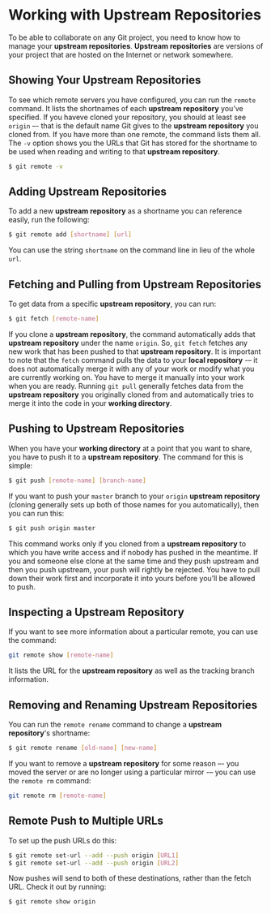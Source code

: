# Working with Upstream Repositories

To be able to collaborate on any Git project, you need to know how to manage your **upstream repositories**. **Upstream repositories** are versions of your project that are hosted on the Internet or network somewhere.

## Showing Your Upstream Repositories

To see which remote servers you have configured, you can run the `remote` command. It lists the shortnames of each **upstream repository** you’ve specified. If you haveve cloned your repository, you should at least see `origin` –- that is the default name Git gives to the **upstream repository** you cloned from. If you have more than one remote, the command lists them all. The `-v` option shows you the URLs that Git has stored for the shortname to be used when reading and writing to that **upstream repository**.

```bash
$ git remote -v
```

## Adding Upstream Repositories

To add a new **upstream repository** as a shortname you can reference easily, run the following:

```bash
$ git remote add [shortname] [url]
```

You can use the string `shortname` on the command line in lieu of the whole `url`.

## Fetching and Pulling from Upstream Repositories

To get data from a specific **upstream repository**, you can run:

```bash
$ git fetch [remote-name]
```

If you clone a **upstream repository**, the command automatically adds that **upstream repository** under the name `origin`. So, `git fetch` fetches any new work that has been pushed to that **upstream repository**. It is important to note that the `fetch` command pulls the data to your **local repository** -– it does not automatically merge it with any of your work or modify what you are currently working on. You have to merge it manually into your work when you are ready.
Running `git pull` generally fetches data from the **upstream repository** you originally cloned from and automatically tries to merge it into the code in your **working directory**.

## Pushing to Upstream Repositories

When you have your **working directory** at a point that you want to share, you have to push it to a **upstream repository**. The command for this is simple:

```bash
$ git push [remote-name] [branch-name]
```

If you want to push your `master` branch to your `origin` **upstream repository** (cloning generally sets up both of those names for you automatically), then you can run this:

```bash
$ git push origin master
```

This command works only if you cloned from a **upstream repository** to which you have write access and if nobody has pushed in the meantime. If you and someone else clone at the same time and they push upstream and then you push upstream, your push will rightly be rejected. You have to pull down their work first and incorporate it into yours before you’ll be allowed to push.

## Inspecting a Upstream Repository

If you want to see more information about a particular remote, you can use the command:

```bash
git remote show [remote-name]
```
It lists the URL for the **upstream repository** as well as the tracking branch information.

## Removing and Renaming Upstream Repositories

You can run the `remote rename` command to change a **upstream repository**'s shortname:

```bash
$ git remote rename [old-name] [new-name]
```

If you want to remove a  **upstream repository** for some reason –- you moved the server or are no longer using a particular mirror -– you can use the `remote rm` command:

```bash
git remote rm [remote-name]
```

## Remote Push to Multiple URLs

To set up the push URLs do this:
```bash
$ git remote set-url --add --push origin [URL1]
$ git remote set-url --add --push origin [URL2]
```
Now pushes will send to both of these destinations, rather than the fetch URL. Check it out by running:
```bash
$ git remote show origin
```